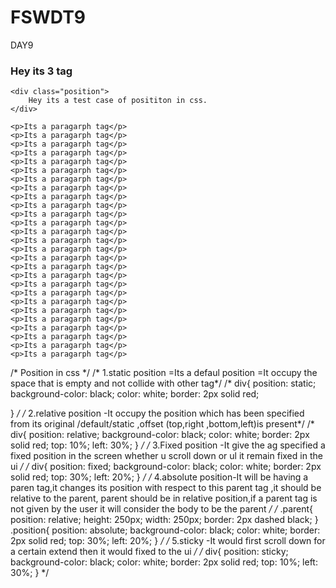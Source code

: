 # FSWDT9
DAY9
<!DOCTYPE html>
<html>
    <head>
        <title> Posititon in CSS</title>
    </head>
    <link rel="stylesheet" href="./day9.css">
<body>
    <h3>Hey its 3 tag</h3>

    <div class="position">
        Hey its a test case of posititon in css.
    </div>

    <p>Its a paragarph tag</p>
    <p>Its a paragarph tag</p>
    <p>Its a paragarph tag</p>
    <p>Its a paragarph tag</p>
    <p>Its a paragarph tag</p>
    <p>Its a paragarph tag</p>
    <p>Its a paragarph tag</p>
    <p>Its a paragarph tag</p>
    <p>Its a paragarph tag</p>
    <p>Its a paragarph tag</p>
    <p>Its a paragarph tag</p>
    <p>Its a paragarph tag</p>
    <p>Its a paragarph tag</p>
    <p>Its a paragarph tag</p>
    <p>Its a paragarph tag</p>
    <p>Its a paragarph tag</p>
    <p>Its a paragarph tag</p>
    <p>Its a paragarph tag</p>
    <p>Its a paragarph tag</p>
    <p>Its a paragarph tag</p>
    <p>Its a paragarph tag</p>
    <p>Its a paragarph tag</p>
    <p>Its a paragarph tag</p>
    <p>Its a paragarph tag</p>
    <p>Its a paragarph tag</p>
    <p>Its a paragarph tag</p>
    <p>Its a paragarph tag</p>
</body>
</html>
/* Position in css */
/* 1.static position =Its a defaul position
=It occupy the space that is empty and not collide with other tag*/
/* div{
    position: static;
    background-color: black;
    color: white;
    border: 2px solid red;
    
} */
 /* 2.relative position -It occupy the position which has been specified from its original /default/static ,offset (top,right ,bottom,left)is present*/
 /* div{
    position: relative;
    background-color: black;
    color: white;
    border: 2px solid red;
    top: 10%;
    left: 30%;
} */
 /* 3.Fixed position -It give the ag specified a fixed position in the screen whether u scroll down or ul it remain fixed in the ui */
 /* div{
    position: fixed;
    background-color: black;
    color: white;
    border: 2px solid red;
    top: 30%;
    left: 20%;
} */
 /* 4.absolute position-It will be having a paren tag,it changes its position with respect to this parent tag ,it should be relative to the parent, parent should be in relative position,if a parent tag is not given by the user it will consider the body to be the parent */
 /* .parent{
    position: relative;
    height: 250px;
    width: 250px;
    border: 2px dashed black;
 }
 .position{
    position: absolute;
    background-color: black;
    color: white;
    border: 2px solid red;
    top: 30%;
    left: 20%;
} */
 /* 5.sticky -It would first scroll down for a certain extend then it would fixed to the ui */
 /* div{
    position: sticky;
    background-color: black;
    color: white;
    border: 2px solid red;
    top: 10%;
    left: 30%;
}  */
 
